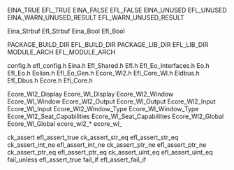 EINA_TRUE                    EFL_TRUE
EINA_FALSE                   EFL_FALSE
EINA_UNUSED                  EFL_UNUSED
EINA_WARN_UNUSED_RESULT      EFL_WARN_UNUSED_RESULT

Eina_Strbuf                  Efl_Strbuf
Eina_Bool                    Efl_Bool

PACKAGE_BUILD_DIR            EFL_BUILD_DIR
PACKAGE_LIB_DIR              EFL_LIB_DIR
MODULE_ARCH                  EFL_MODULE_ARCH

config.h                     efl_config.h
Eina.h                       Efl_Shared.h
Efl.h                        Efl_Eo_Interfaces.h
Eo.h                         Efl_Eo.h
Eolian.h                     Efl_Eo_Gen.h
Ecore_Wl2.h                  Efl_Core_Wl.h
Eldbus.h                     Efl_Dbus.h
Ecore.h                      Efl_Core.h

Ecore_Wl2_Display            Ecore_Wl_Display
Ecore_Wl2_Window             Ecore_Wl_Window
Ecore_Wl2_Output             Ecore_Wl_Output 
Ecore_Wl2_Input              Ecore_Wl_Input
Ecore_Wl2_Window_Type        Ecore_Wl_Window_Type
Ecore_Wl2_Seat_Capabilities  Ecore_Wl_Seat_Capabilities
Ecore_Wl2_Global             Ecore_Wl_Global
ecore_wl2_*                  ecore_wl_

ck_assert                    efl_assert_true
ck_assert_str_eq             efl_assert_str_eq
ck_assert_int_ne             efl_assert_int_ne
ck_assert_ptr_ne             efl_assert_ptr_ne
ck_assert_ptr_eq             efl_assert_ptr_eq
ck_assert_uint_eq            efl_assert_uint_eq
fail_unless                  efl_assert_true
fail_if                      efl_assert_fail_if